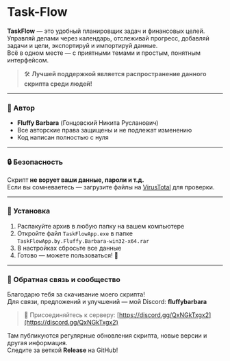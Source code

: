 # Task-Flow

**TaskFlow** — это удобный планировщик задач и финансовых целей.  
Управляй делами через календарь, отслеживай прогресс, добавляй задачи и цели, экспортируй и импортируй данные.  
Всё в одном месте — с приятными темами и простым, понятным интерфейсом.

> 🛠️ **Лучшей поддержкой является распространение данного скрипта среди людей!**

---

### 👤 Автор

- **Fluffy Barbara** (Гонцовский Никита Русланович)  
- Все авторские права защищены и не подлежат изменению  
- Код написан полностью с нуля  

---

### 🔒 Безопасность

Скрипт **не ворует ваши данные, пароли и т.д.**  
Если вы сомневаетесь — загрузите файлы на [VirusTotal](https://www.virustotal.com/) для проверки.

---

### 🚀 Установка

1. Распакуйте архив в любую папку на вашем компьютере  
2. Откройте файл `TaskFlowApp.exe` в папке `TaskFlowApp.by.Fluffy.Barbara-win32-x64.rar`  
3. В настройках сбросьте все данные  
4. Готово — можете пользоваться! 🎉  

---

### 🤝 Обратная связь и сообщество

Благодарю тебя за скачивание моего скрипта!  
Для связи, предложений и улучшений — мой Discord: **fluffybarbara**

> 📢 Присоединяйтесь к серверу: [https://discord.gg/QxNGkTxgx2](https://discord.gg/QxNGkTxgx2)

Там публикуются регулярные обновления скрипта, новые версии и другая информация.  
Следите за веткой **Release** на GitHub!
